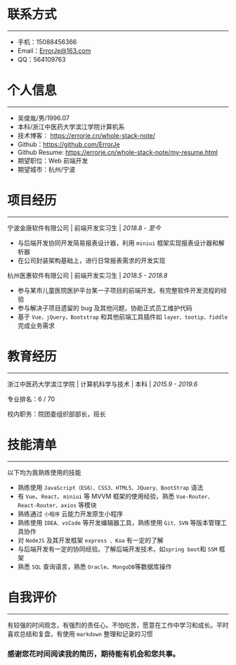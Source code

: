 # 联系方式

------

- 手机：15088456366
- Email：ErrorJe@163.com
- QQ：564109763



# 个人信息

------

- 吴俊胤/男/1996.07
- 本科/浙江中医药大学滨江学院计算机系
- 技术博客： https://errorje.cn/whole-stack-note/ 
- Github：https://github.com/ErrorJe
- Github Resume:  https://errorje.cn/whole-stack-note/my-resume.html 
- 期望职位：Web 前端开发
- 期望城市：杭州/宁波



# 项目经历

------

宁波金唐软件有限公司 | 前端开发实习生 | *2018.8 - 至今*

- 与后端开发协同开发简易报表设计器，利用 `miniui` 框架实现报表设计器和解析器
- 在公司封装架构基础上，进行日常报表需求的开发实现



杭州医惠软件有限公司 | 前端开发实习生 | *2018.5 - 2018.8*

- 参与某市儿童医院医护平台某一子项目的前端开发。有完整软件开发流程的经验
- 参与解决子项目遗留的 bug 及其他问题，协助正式员工维护代码
- 基于 `Vue，jQuery，Bootstrap` 和其他前端工具插件如 `layer、tootip、fiddle` 完成业务需求



# 教育经历

------

浙江中医药大学滨江学院 | 计算机科学与技术 | 本科 | *2015.9 - 2019.6*

专业排名：6 / 70

校内职务：院团委组织部部长，班长



# 技能清单

------

以下均为我熟练使用的技能

- 熟练使用  `JavaScript（ES6）、CSS3、HTML5、JQuery、BootStrap` 语法
- 有 `Vue`、`React`、`miniui` 等 MVVM 框架的使用经验，熟悉 `Vue-Router、React-Router、axios` 等模块
- 熟练通过 `小程序` 云能力开发原生小程序
- 熟练使用 `IDEA、vsCode` 等开发编辑器工具，熟练使用 `Git、SVN` 等版本管理工具协作
- 对 `NodeJS` 及其开发框架 `express 、Koa` 有一定的了解
- 与后端开发有一定的协同经验。了解后端开发技术，如`spring boot`和 `SSM` 框架
- 熟悉 `SQL` 查询语言，熟悉 `Oracle`、`MongoDB`等数据库操作



# 自我评价

------

有较强的时间观念，有强烈的责任心。不怕吃苦，愿意在工作中学习和成长。平时喜欢总结和复盘，有使用 `markdown` 整理和记录的习惯



### 感谢您花时间阅读我的简历，期待能有机会和您共事。